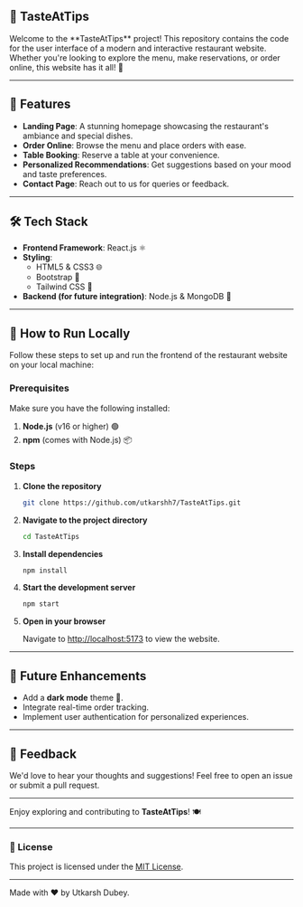 <h2>🍴 TasteAtTips</h2>

<p>Welcome to the **TasteAtTips** project! This repository contains the code for the user interface of a modern and interactive restaurant website. Whether you're looking to explore the menu, make reservations, or order online, this website has it all! 🎉</p>

---

## 🌟 Features

- **Landing Page**: A stunning homepage showcasing the restaurant's ambiance and special dishes.
- **Order Online**: Browse the menu and place orders with ease.
- **Table Booking**: Reserve a table at your convenience.
- **Personalized Recommendations**: Get suggestions based on your mood and taste preferences.
- **Contact Page**: Reach out to us for queries or feedback.

---

## 🛠️ Tech Stack

- **Frontend Framework**: React.js ⚛️
- **Styling**: 
  - HTML5 & CSS3 🌐
  - Bootstrap 💎
  - Tailwind CSS 🎨
- **Backend (for future integration)**: Node.js & MongoDB 🌿

---

## 🚀 How to Run Locally

Follow these steps to set up and run the frontend of the restaurant website on your local machine:

### Prerequisites

Make sure you have the following installed:

1. **Node.js** (v16 or higher) 🟢
2. **npm** (comes with Node.js) 📦

### Steps

1. **Clone the repository**

   ```bash
   git clone https://github.com/utkarshh7/TasteAtTips.git
   ```

2. **Navigate to the project directory**

   ```bash
   cd TasteAtTips
   ```

3. **Install dependencies**

   ```bash
   npm install
   ```

4. **Start the development server**

   ```bash
   npm start
   ```

5. **Open in your browser**

   Navigate to [http://localhost:5173](http://localhost:5173) to view the website.

---

## 🎯 Future Enhancements

- Add a **dark mode** theme 🌙.
- Integrate real-time order tracking.
- Implement user authentication for personalized experiences.

---

## 💬 Feedback

We'd love to hear your thoughts and suggestions! Feel free to open an issue or submit a pull request.

---

Enjoy exploring and contributing to **TasteAtTips**! 🍽️

---

### 📄 License

This project is licensed under the [MIT License](LICENSE).

---

Made with ❤️ by Utkarsh Dubey.

